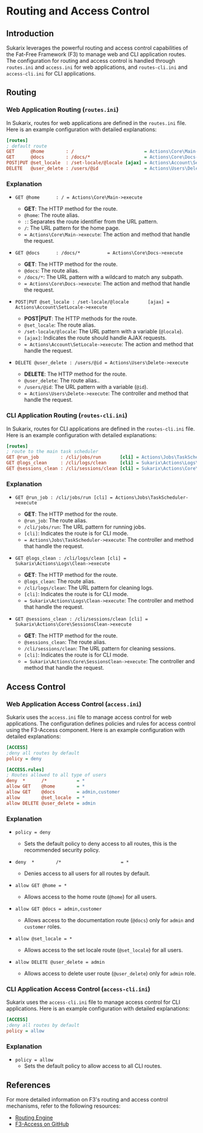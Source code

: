 # Routing and Access Control

<!-- toc -->

## Introduction

Sukarix leverages the powerful routing and access control capabilities of the Fat-Free Framework (F3) to manage web and
CLI application routes. The configuration for routing and access control is handled through `routes.ini`
and `access.ini` for web applications, and `routes-cli.ini` and `access-cli.ini` for CLI applications.

## Routing

### Web Application Routing (`routes.ini`)

In Sukarix, routes for web applications are defined in the `routes.ini` file. Here is an example configuration with
detailed explanations:

```ini
[routes]
; default route
GET      @home        : /                          = Actions\Core\Main->execute
GET      @docs        : /docs/*                    = Actions\Core\Docs->execute
POST|PUT @set_locale  : /set-locale/@locale [ajax] = Actions\Account\SetLocale->execute
DELETE   @user_delete : /users/@id                 = Actions\Users\Delete->execute
```

### Explanation

- `GET @home      : / = Actions\Core\Main->execute`
    - **GET**: The HTTP method for the route.
    - `@home`: The route alias.
    - `:`: Separates the route identifier from the URL pattern.
    - `/`: The URL pattern for the home page.
    - `= Actions\Core\Main->execute`: The action and method that handle the request.

- `GET @docs      : /docs/*          = Actions\Core\Docs->execute`
    - **GET**: The HTTP method for the route.
    - `@docs`: The route alias.
    - `/docs/*`: The URL pattern with a wildcard to match any subpath.
    - `= Actions\Core\Docs->execute`: The action and method that handle the request.

- `POST|PUT @set_locale : /set-locale/@locale       [ajax] = Actions\Account\SetLocale->execute`
    - **POST|PUT**: The HTTP methods for the route.
    - `@set_locale`: The route alias.
    - `/set-locale/@locale`: The URL pattern with a variable (`@locale`).
    - `[ajax]`: Indicates the route should handle AJAX requests.
    - `= Actions\Account\SetLocale->execute`: The action and method that handle the request.

- `DELETE @user_delete : /users/@id = Actions\Users\Delete->execute`
    - **DELETE**: The HTTP method for the route.
    - `@user_delete`: The route alias..
    - `/users/@id`: The URL pattern with a variable (`@id`).
    - `= Actions\Users\Delete->execute`: The controller and method that handle the request.

### CLI Application Routing (`routes-cli.ini`)

In Sukarix, routes for CLI applications are defined in the `routes-cli.ini` file. Here is an example configuration with
detailed explanations:

```ini
[routes]
; route to the main task scheduler
GET @run_job        : /cli/jobs/run       [cli] = Actions\Jobs\TaskScheduler->execute
GET @logs_clean     : /cli/logs/clean     [cli] = Sukarix\Actions\Logs\Clean->execute
GET @sessions_clean : /cli/sessions/clean [cli] = Sukarix\Actions\Core\SessionsClean->execute
```

### Explanation

- `GET @run_job : /cli/jobs/run [cli] = Actions\Jobs\TaskScheduler->execute`
    - **GET**: The HTTP method for the route.
    - `@run_job`: The route alias.
    - `/cli/jobs/run`: The URL pattern for running jobs.
    - `[cli]`: Indicates the route is for CLI mode.
    - `= Actions\Jobs\TaskScheduler->execute`: The controller and method that handle the request.

- `GET @logs_clean : /cli/logs/clean [cli] = Sukarix\Actions\Logs\Clean->execute`
    - **GET**: The HTTP method for the route.
    - `@logs_clean`: The route alias.
    - `/cli/logs/clean`: The URL pattern for cleaning logs.
    - `[cli]`: Indicates the route is for CLI mode.
    - `= Sukarix\Actions\Logs\Clean->execute`: The controller and method that handle the request.

- `GET @sessions_clean : /cli/sessions/clean [cli] = Sukarix\Actions\Core\SessionsClean->execute`
    - **GET**: The HTTP method for the route.
    - `@sessions_clean`: The route alias.
    - `/cli/sessions/clean`: The URL pattern for cleaning sessions.
    - `[cli]`: Indicates the route is for CLI mode.
    - `= Sukarix\Actions\Core\SessionsClean->execute`: The controller and method that handle the request.

## Access Control

### Web Application Access Control (`access.ini`)

Sukarix uses the `access.ini` file to manage access control for web applications. The configuration defines policies and
rules for access control using the F3-Access component. Here is an example configuration with detailed explanations:

```ini
[ACCESS]
;deny all routes by default
policy = deny

[ACCESS.rules]
; Routes allowed to all type of users
deny  *      /*           = *
allow GET    @home        = *
allow GET    @docs        = admin,customer
allow        @set_locale  = *
allow DELETE @user_delete = admin
```

### Explanation

- `policy = deny`
    - Sets the default policy to deny access to all routes, this is the recommended security policy.

- `deny  *        /*                      = *`
    - Denies access to all users for all routes by default.

- `allow GET @home = *`
    - Allows access to the home route (`@home`) for all users.

- `allow GET @docs = admin,customer`
    - Allows access to the documentation route (`@docs`) only for `admin` and `customer` roles.

- `allow @set_locale = *`
    - Allows access to the set locale route (`@set_locale`) for all users.

- `allow DELETE @user_delete = admin`
    - Allows access to delete user route (`@user_delete`) only for `admin` role.

### CLI Application Access Control (`access-cli.ini`)

Sukarix uses the `access-cli.ini` file to manage access control for CLI applications. Here is an example configuration
with detailed explanations:

```ini
[ACCESS]
;deny all routes by default
policy = allow
```

### Explanation

- `policy = allow`
    - Sets the default policy to allow access to all CLI routes.

## References

For more detailed information on F3's routing and access control mechanisms, refer to the following resources:

- [Routing Engine](https://fatfreeframework.com/3.8/routing-engine)
- [F3-Access on GitHub](https://github.com/xfra35/f3-access)
